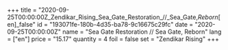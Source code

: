 +++
title = "2020-09-25T00:00:00Z_Zendikar_Rising_Sea_Gate_Restoration_//_Sea_Gate,_Reborn_[en]_false"
id = "193071fe-180b-4d35-ba78-9c16675c29fc"
date = "2020-09-25T00:00:00Z"
name = "Sea Gate Restoration // Sea Gate, Reborn"
lang = ["en"]
price = "15.17"
quantity = 4
foil = false
set = "Zendikar Rising"
+++
